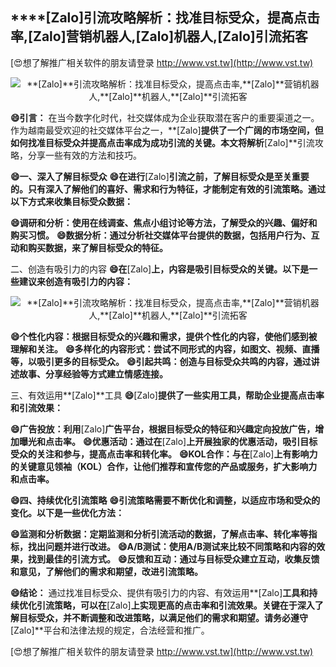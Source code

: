 ## ****[Zalo]**引流攻略解析：找准目标受众，提高点击率,**[Zalo]**营销机器人,**[Zalo]**机器人,**[Zalo]**引流拓客**

[😍想了解推广相关软件的朋友请登录 http://www.vst.tw](http://www.vst.tw)

 <center><img src="https://vst.tw/MP4/tuiguang/png/7.png" alt="**[Zalo]**引流攻略解析：找准目标受众，提高点击率,**[Zalo]**营销机器人,**[Zalo]**机器人,**[Zalo]**引流拓客"></center>

**😄引言：**
在当今数字化时代，社交媒体成为企业获取潜在客户的重要渠道之一。作为越南最受欢迎的社交媒体平台之一，**[Zalo]**提供了一个广阔的市场空间，但如何找准目标受众并提高点击率成为成功引流的关键。本文将解析**[Zalo]**引流攻略，分享一些有效的方法和技巧。

**😄一、深入了解目标受众**
**😄在进行**[Zalo]**引流之前，了解目标受众是至关重要的。只有深入了解他们的喜好、需求和行为特征，才能制定有效的引流策略。通过以下方式来收集目标受众数据：**

**😄调研和分析：使用在线调查、焦点小组讨论等方法，了解受众的兴趣、偏好和购买习惯。**
**😄数据分析：通过分析社交媒体平台提供的数据，包括用户行为、互动和购买数据，来了解目标受众的特征。**

二、创造有吸引力的内容
**😄在**[Zalo]**上，内容是吸引目标受众的关键。以下是一些建议来创造有吸引力的内容：**

 <center><img src="https://vst.tw/MP4/tuiguang/png/5.png" alt="**[Zalo]**引流攻略解析：找准目标受众，提高点击率,**[Zalo]**营销机器人,**[Zalo]**机器人,**[Zalo]**引流拓客"></center>

**😄个性化内容：根据目标受众的兴趣和需求，提供个性化的内容，使他们感到被理解和关注。**
**😄多样化的内容形式：尝试不同形式的内容，如图文、视频、直播等，以吸引更多的目标受众。**
**😄引起共鸣：创造与目标受众共鸣的内容，通过讲述故事、分享经验等方式建立情感连接。**

三、有效运用**[Zalo]**工具
**😄**[Zalo]**提供了一些实用工具，帮助企业提高点击率和引流效果：**

**😄广告投放：利用**[Zalo]**广告平台，根据目标受众的特征和兴趣定向投放广告，增加曝光和点击率。**
**😄优惠活动：通过在**[Zalo]**上开展独家的优惠活动，吸引目标受众的关注和参与，提高点击率和转化率。**
**😄KOL合作：与在**[Zalo]**上有影响力的关键意见领袖（KOL）合作，让他们推荐和宣传您的产品或服务，扩大影响力和点击率。**

**😄四、持续优化引流策略**
**😄引流策略需要不断优化和调整，以适应市场和受众的变化。以下是一些优化方法：**

**😄监测和分析数据：定期监测和分析引流活动的数据，了解点击率、转化率等指标，找出问题并进行改进。**
**😄A/B测试：使用A/B测试来比较不同策略和内容的效果，找到最佳的引流方式。**
**😄反馈和互动：通过与目标受众建立互动，收集反馈和意见，了解他们的需求和期望，改进引流策略。**

**😄结论：**
通过找准目标受众、提供有吸引力的内容、有效运用**[Zalo]**工具和持续优化引流策略，可以在**[Zalo]**上实现更高的点击率和引流效果。关键在于深入了解目标受众，并不断调整和改进策略，以满足他们的需求和期望。请务必遵守**[Zalo]**平台和法律法规的规定，合法经营和推广。

[😍想了解推广相关软件的朋友请登录 http://www.vst.tw](http://www.vst.tw)



